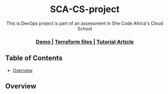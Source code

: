 <h1 align="center">SCA-CS-project</h1>

<div align="center">
   This is DevOps project is part of an assessment in She Code Africa's Cloud School
</div>

<div align="center">
  <h3>
    <a href="https://goodiec-team-page.netlify.app">
      Demo
    </a>
    <span> | </span>
    <a href="https://github.com/Goodiec/SCA-CS-terraform">
      Terraform files
    </a>
    <span> | </span>
    <a href="#">
      Tutorial Article
    </a>
  </h3>
</div>

<!-- TABLE OF CONTENTS -->

## Table of Contents

- [Overview](#overview)
  <!-- - [Built With](#built-with) -->
<!-- - [Features](#features) -->

<!-- OVERVIEW -->

## Overview

